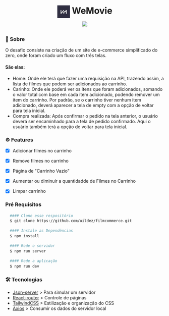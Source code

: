 <h1 align="center" color="white"><img height="40" valign="top" src="./src/favicon/android-chrome-144x144.png"/>  We<strong>Movie</strong>
<div align="center"><img src="https://user-images.githubusercontent.com/81888958/188335010-459b7d2b-df6a-41c3-87f2-5439a6967882.mp4" width="900"/></div>

### 📕 Sobre
O desafio consiste na criação de um site de e-commerce simplificado do zero, onde foram criado um fluxo com três telas.

#### São elas:
- Home: Onde ele terá que fazer uma requisição na API, trazendo assim, a lista de filmes que podem ser adicionados ao carrinho.
- Carinho: Onde ele poderá ver os itens que foram adicionados, somando o valor total com base em cada item adicionado, podendo remover um item do carrinho. Por padrão, se o carrinho tiver nenhum item adicionado, deverá aparecer a tela de empty com a opção de voltar para tela inicial.
- Compra realizada: Após confirmar o pedido na tela anterior, o usuário deverá ser encaminhado para a tela de pedido confirmado. Aqui o usuário também terá a opção de voltar para tela inicial.

### ⚙️ Features
- [x] Adicionar filmes no carrinho
- [x] Remove filmes no carrinho
- [x] Página de "Carrinho Vazio"  
- [x] Aumentar ou diminuir a quantidadde de Filmes no Carrinho
- [x] Limpar carrinho


### Pré Requisitos
```bash
  #### Clone esse respositório
  $ git clone https://github.com/uildez/filmcommerce.git
```

```bash
  #### Instale as Dependências
  $ npm install
```

```bash
  #### Rode o servidor
  $ npm run server
```

```bash
  #### Rode a aplicação
  $ npm run dev
```

### 🛠 Tecnologias
- [Json-server](https://www.npmjs.com/package/json-server) > Para simular um servidor
- [React-router](https://reactrouter.com/en/main) > Controle de páginas
- [TailwindCSS](https://tailwindcss.com/docs) > Estilização e organização do CSS
- [Axios](https://axios-http.com/docs/intro) > Consumir os dados do servidor local

